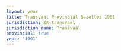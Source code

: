 ```yaml
---
layout: year
title: Transvaal Provincial Gazettes 1961
jurisdiction: ZA-transvaal
jurisdiction_name: Transvaal
provincial: true
year: "1961"
---
```

